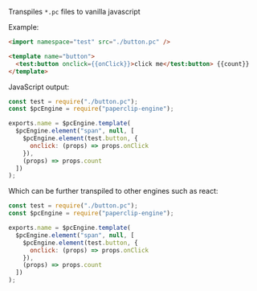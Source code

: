 Transpiles `*.pc` files to vanilla javascript

Example:

```html
<import namespace="test" src="./button.pc" />

<template name="button">
  <test:button onclick={{onClick}}>click me</test:button> {{count}}
</template>
```

JavaScript output:

```javascript
const test = require("./button.pc");
const $pcEngine = require("paperclip-engine");

exports.name = $pcEngine.template(
  $pcEngine.element("span", null, [
    $pcEngine.element(test.button, {
      onclick: (props) => props.onClick
    }),
    (props) => props.count
  ])
);
```

Which can be further transpiled to other engines such as react:

```javascript
const test = require("./button.pc");
const $pcEngine = require("paperclip-engine");

exports.name = $pcEngine.template(
  $pcEngine.element("span", null, [
    $pcEngine.element(test.button, {
      onclick: (props) => props.onClick
    }),
    (props) => props.count
  ])
);
```